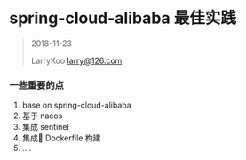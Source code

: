 spring-cloud-alibaba 最佳实践
===

> 2018-11-23
> 
> LarryKoo <larry@126.com>

### 一些重要的点

1. base on spring-cloud-alibaba
2. 基于 nacos
3. 集成 sentinel
4. 集成 Dockerfile 构建
5. ....
